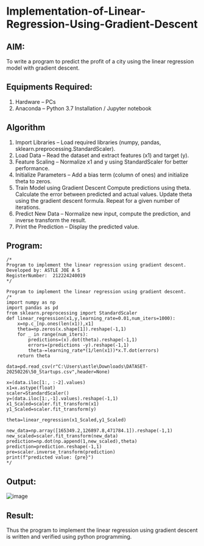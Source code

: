 # Implementation-of-Linear-Regression-Using-Gradient-Descent

## AIM:
To write a program to predict the profit of a city using the linear regression model with gradient descent.

## Equipments Required:
1. Hardware – PCs
2. Anaconda – Python 3.7 Installation / Jupyter notebook

## Algorithm
1. Import Libraries – Load required libraries (numpy, pandas, sklearn.preprocessing.StandardScaler).
2. Load Data – Read the dataset and extract features (x1) and target (y).
3. Feature Scaling – Normalize x1 and y using StandardScaler for better performance.
4. Initialize Parameters – Add a bias term (column of ones) and initialize theta to zeros.
5. Train Model using Gradient Descent
     Compute predictions using theta.
     Calculate the error between predicted and actual values.
     Update theta using the gradient descent formula.
     Repeat for a given number of iterations.
6. Predict New Data – Normalize new input, compute the prediction, and inverse transform the result.
7. Print the Prediction – Display the predicted value. 

## Program:
```
/*
Program to implement the linear regression using gradient descent.
Developed by: ASTLE JOE A S
RegisterNumber:  212224240019
*/
```
```
Program to implement the linear regression using gradient descent.
/*
import numpy as np
import pandas as pd
from sklearn.preprocessing import StandardScaler
def linear_regression(x1,y,learning_rate=0.01,num_iters=1000):
    x=np.c_[np.ones(len(x1)),x1]
    theta=np.zeros(x.shape[1]).reshape(-1,1)
    for _ in range(num_iters):
        predictions=(x).dot(theta).reshape(-1,1)
        errors=(predictions -y).reshape(-1,1)
        theta-=learning_rate*(1/len(x1))*x.T.dot(errors)
    return theta

data=pd.read_csv(r"C:\Users\astle\Downloads\DATASET-20250226\50_Startups.csv",header=None)

x=(data.iloc[1:, :-2].values)
x1=x.astype(float)
scaler=StandardScaler()
y=(data.iloc[1:,-1].values).reshape(-1,1)
x1_Scaled=scaler.fit_transform(x1)
y1_Scaled=scaler.fit_transform(y)

theta=linear_regression(x1_Scaled,y1_Scaled)

new_data=np.array([165349.2,126897.8,471784.1]).reshape(-1,1)
new_scaled=scaler.fit_transform(new_data)
prediction=np.dot(np.append(1,new_scaled),theta)
prediction=prediction.reshape(-1,1)
pre=scaler.inverse_transform(prediction)
print(f"predicted value: {pre}")
*/
```

## Output:
![image](https://github.com/user-attachments/assets/6553ef04-fd09-42a0-82f3-3e649eb6543f)



## Result:
Thus the program to implement the linear regression using gradient descent is written and verified using python programming.
